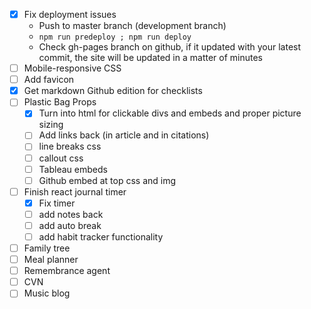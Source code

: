 - [x] Fix deployment issues
  - Push to master branch (development branch)
  - `npm run predeploy ; npm run deploy`
  - Check gh-pages branch on github, if it updated with your latest commit, the site will be updated in a matter of minutes
- [ ] Mobile-responsive CSS
- [ ] Add favicon
- [x] Get markdown Github edition for checklists
- [ ] Plastic Bag Props
  - [x] Turn into html for clickable divs and embeds and proper picture sizing
  - [ ] Add links back (in article and in citations)
  - [ ] line breaks css
  - [ ] callout css
  - [ ] Tableau embeds 
  - [ ] Github embed at top css and img
- [ ] Finish react journal timer
  - [x] Fix timer
  - [ ] add notes back
  - [ ] add auto break
  - [ ] add habit tracker functionality
- [ ] Family tree
- [ ] Meal planner
- [ ] Remembrance agent
- [ ] CVN
- [ ] Music blog